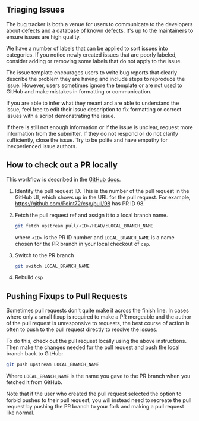 ## Triaging Issues

The bug tracker is both a venue for users to communicate to the
developers about defects and a database of known defects. It's up to the
maintainers to ensure issues are high quality.

We have a number of labels that can be applied to sort issues into
categories. If you notice newly created issues that are poorly labeled,
consider adding or removing some labels that do not apply to the issue.

The issue template encourages users to write bug reports that clearly
describe the problem they are having and include steps to reproduce the
issue. However, users sometimes ignore the template or are not used to
GitHub and make mistakes in formatting or communication.

If you are able to infer what they meant and are able to understand the
issue, feel free to edit their issue description to fix formatting or
correct issues with a script demonstrating the issue.

If there is still not enough information or if the issue is unclear,
request more information from the submitter. If they do not respond or
do not clarify sufficiently, close the issue. Try to be polite and have
empathy for inexperienced issue authors.

## How to check out a PR locally

This workflow is described in the [GitHub
docs](https://docs.github.com/en/pull-requests/collaborating-with-pull-requests/reviewing-changes-in-pull-requests/checking-out-pull-requests-locally#modifying-an-inactive-pull-request-locally).

1. Identify the pull request ID. This is the number of the pull request
   in the GitHub UI, which shows up in the URL for the pull request. For
   example, https://github.com/Point72/csp/pull/98 has PR ID 98.

1. Fetch the pull request ref and assign it to a local branch name.

   ```bash
   git fetch upstream pull/<ID>/HEAD/:LOCAL_BRANCH_NAME
   ```

   where `<ID>` is the PR ID number and `LOCAL_BRANCH_NAME` is a name
   chosen for the PR branch in your local checkout of `csp`.

1. Switch to the PR branch

   ```bash
   git switch LOCAL_BRANCH_NAME
   ```

1. Rebuild `csp`

## Pushing Fixups to Pull Requests

Sometimes pull requests don't quite make it across the finish line. In
cases where only a small fixup is required to make a PR mergeable and
the author of the pull request is unresponsive to requests, the best
course of action is often to push to the pull request directly to
resolve the issues.

To do this, check out the pull request locally using the above
instructions. Then make the changes needed for the pull request and push
the local branch back to GitHub:

```bash
git push upstream LOCAL_BRANCH_NAME
```

Where `LOCAL_BRANCH_NAME` is the name you gave to the PR branch when you
fetched it from GitHub.

Note that if the user who created the pull request selected the option
to forbid pushes to their pull request, you will instead need to
recreate the pull request by pushing the PR branch to your fork and
making a pull request like normal.
